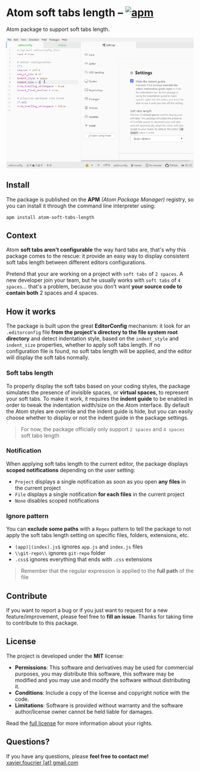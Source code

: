 # Atom soft tabs length – [![apm](https://img.shields.io/badge/apm-v1.0.0-brightgreen)](https://atom.io/packages/atom-soft-tabs-length)
Atom package to support soft tabs length.

![Atom soft tabs length](logo.gif "Atom soft tabs length")

## Install
The package is published on the **APM** *(Atom Package Manager)* registry, so you can install it through the command line interpreter using:

```console
apm install atom-soft-tabs-length
```

## Context
Atom **soft tabs aren't configurable** the way hard tabs are, that's why this package comes to the rescue: it provide an easy way to display consistent soft tabs length between different editors configurations.

Pretend that your are working on a project with `soft tabs` of `2 spaces`. A new developer join your team, but he usually works with `soft tabs` of `4 spaces`... that's a problem, because you don't want **your source code to contain both** 2 spaces and 4 spaces.

## How it works
The package is built upon the great **EditorConfig** mechanism: it look for an `.editorconfig` file **from the project's directory to the file system root directory** and detect indentation style, based on the `indent_style` and `indent_size` properties, whether to apply soft tabs length. If no configuration file is found, no soft tabs length will be applied, and the editor will display the soft tabs normally.

### Soft tabs length
To properly display the soft tabs based on your coding styles, the package simulates the presence of invisible spaces, or **virtual spaces**, to represent your soft tabs. To make it work, it requires the **indent guide** to be enabled in order to tweak the indentation width/size on the Atom interface. By default the Atom styles are override and the indent guide is hide, but you can easily choose whether to display or not the indent guide in the package settings.

> For now, the package officially only support `2 spaces` and `4 spaces` soft tabs length

### Notification
When applying soft tabs length to the current editor, the package displays **scoped notifications** depending on the user setting:
- `Project` displays a single notification as soon as you open **any files** in the current project
- `File` displays a single notification **for each files** in the current project
- `None` disables scoped notifications

### Ignore pattern
You can **exclude some paths** with a `Regex` pattern to tell the package to not apply the soft tabs length setting on specific files, folders, extensions, etc.
- `(app)|(index).js$` ignores `app.js` and `index.js` files
- `\\git-repo\\` ignores `git-repo` folder
- `.css$` ignores everything that ends with `.css` extensions

> Remember that the regular expression is applied to the **full path** of the file

## Contribute
If you want to report a bug or if you just want to request for a new feature/improvement, please feel free to **fill an issue**. Thanks for taking time to contribute to this package.

## License
The project is developed under the **MIT** license:

- **Permissions**: This software and derivatives may be used for commercial purposes, you may distribute this software, this software may be modified and you may use and modify the software without distributing it.
- **Conditions**: Include a copy of the license and copyright notice with the code.
- **Limitations**: Software is provided without warranty and the software author/license owner cannot be held liable for damages.

Read the [full license](LICENSE.md) for more information about your rights.

## Questions?
If you have any questions, please **feel free to contact me!**  
[xavier.foucrier [at] gmail.com](mailto:xavier.foucrier@gmail.com)
